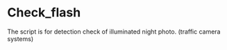 # Check_flash
The script is for detection check of illuminated night photo. (traffic camera systems) 
